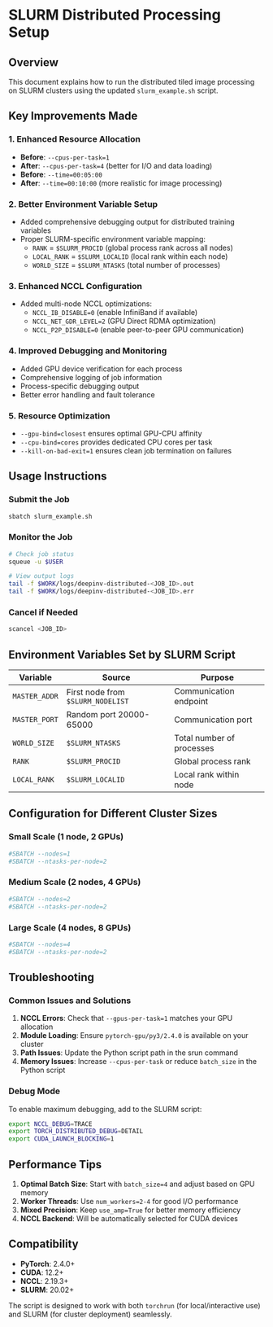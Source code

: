 # SLURM Distributed Processing Setup

## Overview
This document explains how to run the distributed tiled image processing on SLURM clusters using the updated `slurm_example.sh` script.

## Key Improvements Made

### 1. **Enhanced Resource Allocation**
- **Before**: `--cpus-per-task=1` 
- **After**: `--cpus-per-task=4` (better for I/O and data loading)
- **Before**: `--time=00:05:00`
- **After**: `--time=00:10:00` (more realistic for image processing)

### 2. **Better Environment Variable Setup**
- Added comprehensive debugging output for distributed training variables
- Proper SLURM-specific environment variable mapping:
  - `RANK` = `$SLURM_PROCID` (global process rank across all nodes)
  - `LOCAL_RANK` = `$SLURM_LOCALID` (local rank within each node)
  - `WORLD_SIZE` = `$SLURM_NTASKS` (total number of processes)

### 3. **Enhanced NCCL Configuration**
- Added multi-node NCCL optimizations:
  - `NCCL_IB_DISABLE=0` (enable InfiniBand if available)
  - `NCCL_NET_GDR_LEVEL=2` (GPU Direct RDMA optimization)
  - `NCCL_P2P_DISABLE=0` (enable peer-to-peer GPU communication)

### 4. **Improved Debugging and Monitoring**
- Added GPU device verification for each process
- Comprehensive logging of job information
- Process-specific debugging output
- Better error handling and fault tolerance

### 5. **Resource Optimization**
- `--gpu-bind=closest` ensures optimal GPU-CPU affinity
- `--cpu-bind=cores` provides dedicated CPU cores per task
- `--kill-on-bad-exit=1` ensures clean job termination on failures

## Usage Instructions

### Submit the Job
```bash
sbatch slurm_example.sh
```

### Monitor the Job
```bash
# Check job status
squeue -u $USER

# View output logs
tail -f $WORK/logs/deepinv-distributed-<JOB_ID>.out
tail -f $WORK/logs/deepinv-distributed-<JOB_ID>.err
```

### Cancel if Needed
```bash
scancel <JOB_ID>
```

## Environment Variables Set by SLURM Script

| Variable | Source | Purpose |
|----------|--------|---------|
| `MASTER_ADDR` | First node from `$SLURM_NODELIST` | Communication endpoint |
| `MASTER_PORT` | Random port 20000-65000 | Communication port |
| `WORLD_SIZE` | `$SLURM_NTASKS` | Total number of processes |
| `RANK` | `$SLURM_PROCID` | Global process rank |
| `LOCAL_RANK` | `$SLURM_LOCALID` | Local rank within node |

## Configuration for Different Cluster Sizes

### Small Scale (1 node, 2 GPUs)
```bash
#SBATCH --nodes=1
#SBATCH --ntasks-per-node=2
```

### Medium Scale (2 nodes, 4 GPUs)
```bash
#SBATCH --nodes=2
#SBATCH --ntasks-per-node=2
```

### Large Scale (4 nodes, 8 GPUs)
```bash
#SBATCH --nodes=4
#SBATCH --ntasks-per-node=2
```

## Troubleshooting

### Common Issues and Solutions

1. **NCCL Errors**: Check that `--gpus-per-task=1` matches your GPU allocation
2. **Module Loading**: Ensure `pytorch-gpu/py3/2.4.0` is available on your cluster
3. **Path Issues**: Update the Python script path in the srun command
4. **Memory Issues**: Increase `--cpus-per-task` or reduce `batch_size` in the Python script

### Debug Mode
To enable maximum debugging, add to the SLURM script:
```bash
export NCCL_DEBUG=TRACE
export TORCH_DISTRIBUTED_DEBUG=DETAIL
export CUDA_LAUNCH_BLOCKING=1
```

## Performance Tips

1. **Optimal Batch Size**: Start with `batch_size=4` and adjust based on GPU memory
2. **Worker Threads**: Use `num_workers=2-4` for good I/O performance
3. **Mixed Precision**: Keep `use_amp=True` for better memory efficiency
4. **NCCL Backend**: Will be automatically selected for CUDA devices

## Compatibility

- **PyTorch**: 2.4.0+
- **CUDA**: 12.2+
- **NCCL**: 2.19.3+
- **SLURM**: 20.02+

The script is designed to work with both `torchrun` (for local/interactive use) and SLURM (for cluster deployment) seamlessly.
